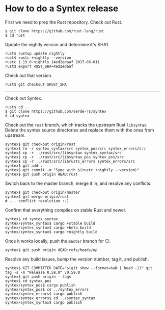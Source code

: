 How to do a Syntex release
==========================

First we need to prep the Rust repository. Check out Rust.

```
$ git clone https://github.com/rust-lang/rust
$ cd rust
```

Update the nightly version and determine it's SHA1.

```
rust$ rustup update nightly
rust$ rustc +nightly --version
rustc 1.19.0-nightly (4ed2edaaf 2017-06-01)
rust$ export RUST_SHA=4ed2edaaf
```

Check out that version.

```
rust$ git checkout $RUST_SHA
```

---

Check out Syntex.

```
rust$ cd ..
$ git clone https://github.com/serde-rs/syntex
$ cd syntex
```

Check out the `rust` branch, which tracks the upstream Rust `libsyntax`. Delete
the syntex source directories and replace them with the ones from upstream.

```
syntex$ git checkout origin/rust
syntex$ rm -r syntex_syntax/src syntex_pos/src syntex_errors/src
syntex$ cp -r ../rust/src/libsyntax syntex_syntax/src
syntex$ cp -r ../rust/src/libsyntax_pos syntex_pos/src
syntex$ cp -r ../rust/src/librustc_errors syntex_errors/src
syntex$ git add .
syntex$ git commit -m "Sync with $(rustc +nightly --version)"
syntex$ git push origin HEAD:rust
```

Switch back to the master branch, merge it in, and resolve any conflicts.

```
syntex$ git checkout origin/master
syntex$ git merge origin/rust
# ... conflict resolution :-)
```

Confirm that everything compiles on stable Rust and newer.

```
syntex$ cd syntex_syntax
syntex/syntex_syntax$ cargo +stable build
syntex/syntex_syntax$ cargo +beta build
syntex/syntex_syntax$ cargo +nightly build
```

Once it works locally, push the `master` branch for CI.

```
syntex$ git push origin HEAD:refs/heads/up
```

Resolve any build issues, bump the version number, tag it, and publish.

```
syntex$ GIT_COMMITTER_DATE="$(git show --format=%aD | head -1)" git tag -s -m "Release 0.59.0" v0.59.0
syntex$ git push origin --tags
syntex$ cd syntex_pos
syntex/syntex_pos$ cargo publish
syntex/syntex_pos$ cd ../syntex_errors
syntex/syntex_errors$ cargo publish
syntex/syntex_errors$ cd ../syntex_syntax
syntex/syntex_syntax$ cargo publish
```
